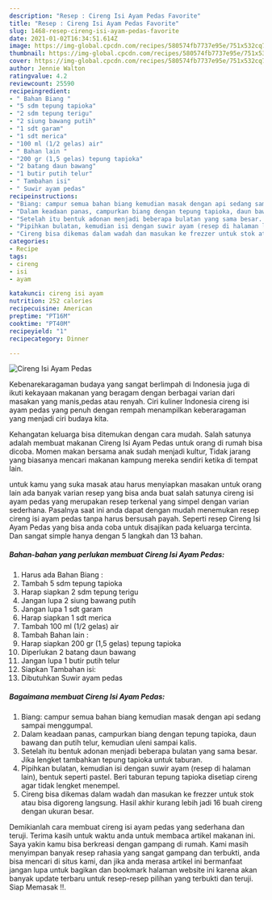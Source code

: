 ```yaml
---
description: "Resep : Cireng Isi Ayam Pedas Favorite"
title: "Resep : Cireng Isi Ayam Pedas Favorite"
slug: 1468-resep-cireng-isi-ayam-pedas-favorite
date: 2021-01-02T16:34:51.614Z
image: https://img-global.cpcdn.com/recipes/580574fb7737e95e/751x532cq70/cireng-isi-ayam-pedas-foto-resep-utama.jpg
thumbnail: https://img-global.cpcdn.com/recipes/580574fb7737e95e/751x532cq70/cireng-isi-ayam-pedas-foto-resep-utama.jpg
cover: https://img-global.cpcdn.com/recipes/580574fb7737e95e/751x532cq70/cireng-isi-ayam-pedas-foto-resep-utama.jpg
author: Jennie Walton
ratingvalue: 4.2
reviewcount: 25590
recipeingredient:
- " Bahan Biang "
- "5 sdm tepung tapioka"
- "2 sdm tepung terigu"
- "2 siung bawang putih"
- "1 sdt garam"
- "1 sdt merica"
- "100 ml (1/2 gelas) air"
- " Bahan lain "
- "200 gr (1,5 gelas) tepung tapioka"
- "2 batang daun bawang"
- "1 butir putih telur"
- " Tambahan isi"
- " Suwir ayam pedas"
recipeinstructions:
- "Biang: campur semua bahan biang kemudian masak dengan api sedang sampai menggumpal."
- "Dalam keadaan panas, campurkan biang dengan tepung tapioka, daun bawang dan putih telur, kemudian uleni sampai kalis."
- "Setelah itu bentuk adonan menjadi beberapa bulatan yang sama besar. Jika lengket tambahkan tepung tapioka untuk taburan."
- "Pipihkan bulatan, kemudian isi dengan suwir ayam (resep di halaman lain), bentuk seperti pastel. Beri taburan tepung tapioka disetiap cireng agar tidak lengket menempel."
- "Cireng bisa dikemas dalam wadah dan masukan ke frezzer untuk stok atau bisa digoreng langsung. Hasil akhir kurang lebih jadi 16 buah cireng dengan ukuran besar."
categories:
- Recipe
tags:
- cireng
- isi
- ayam

katakunci: cireng isi ayam 
nutrition: 252 calories
recipecuisine: American
preptime: "PT16M"
cooktime: "PT40M"
recipeyield: "1"
recipecategory: Dinner

---
```



![Cireng Isi Ayam Pedas](https://img-global.cpcdn.com/recipes/580574fb7737e95e/751x532cq70/cireng-isi-ayam-pedas-foto-resep-utama.jpg)

Kebenarekaragaman budaya yang sangat berlimpah di Indonesia juga di ikuti kekayaan makanan yang beragam dengan berbagai varian dari masakan yang manis,pedas atau renyah. Ciri kuliner Indonesia cireng isi ayam pedas yang penuh dengan rempah menampilkan keberaragaman yang menjadi ciri budaya kita.


Kehangatan keluarga bisa ditemukan dengan cara mudah. Salah satunya adalah membuat makanan Cireng Isi Ayam Pedas untuk orang di rumah bisa dicoba. Momen makan bersama anak sudah menjadi kultur, Tidak jarang yang biasanya mencari makanan kampung mereka sendiri ketika di tempat lain.



untuk kamu yang suka masak atau harus menyiapkan masakan untuk orang lain ada banyak varian resep yang bisa anda buat salah satunya cireng isi ayam pedas yang merupakan resep terkenal yang simpel dengan varian sederhana. Pasalnya saat ini anda dapat dengan mudah menemukan resep cireng isi ayam pedas tanpa harus bersusah payah.
Seperti resep Cireng Isi Ayam Pedas yang bisa anda coba untuk disajikan pada keluarga tercinta. Dan sangat simple hanya dengan 5 langkah dan 13 bahan.


<!--inarticleads1-->

##### Bahan-bahan yang perlukan membuat Cireng Isi Ayam Pedas:

1. Harus ada  Bahan Biang :
1. Tambah 5 sdm tepung tapioka
1. Harap siapkan 2 sdm tepung terigu
1. Jangan lupa 2 siung bawang putih
1. Jangan lupa 1 sdt garam
1. Harap siapkan 1 sdt merica
1. Tambah 100 ml (1/2 gelas) air
1. Tambah  Bahan lain :
1. Harap siapkan 200 gr (1,5 gelas) tepung tapioka
1. Diperlukan 2 batang daun bawang
1. Jangan lupa 1 butir putih telur
1. Siapkan  Tambahan isi:
1. Dibutuhkan  Suwir ayam pedas




<!--inarticleads2-->

##### Bagaimana membuat  Cireng Isi Ayam Pedas:

1. Biang: campur semua bahan biang kemudian masak dengan api sedang sampai menggumpal.
1. Dalam keadaan panas, campurkan biang dengan tepung tapioka, daun bawang dan putih telur, kemudian uleni sampai kalis.
1. Setelah itu bentuk adonan menjadi beberapa bulatan yang sama besar. Jika lengket tambahkan tepung tapioka untuk taburan.
1. Pipihkan bulatan, kemudian isi dengan suwir ayam (resep di halaman lain), bentuk seperti pastel. Beri taburan tepung tapioka disetiap cireng agar tidak lengket menempel.
1. Cireng bisa dikemas dalam wadah dan masukan ke frezzer untuk stok atau bisa digoreng langsung. Hasil akhir kurang lebih jadi 16 buah cireng dengan ukuran besar.




Demikianlah cara membuat cireng isi ayam pedas yang sederhana dan teruji. Terima kasih untuk waktu anda untuk membaca artikel makanan ini. Saya yakin kamu bisa berkreasi dengan gampang di rumah. Kami masih menyimpan banyak resep rahasia yang sangat gampang dan terbukti, anda bisa mencari di situs kami, dan jika anda merasa artikel ini bermanfaat jangan lupa untuk bagikan dan bookmark halaman website ini karena akan banyak update terbaru untuk resep-resep pilihan yang terbukti dan teruji. Siap Memasak !!. 

